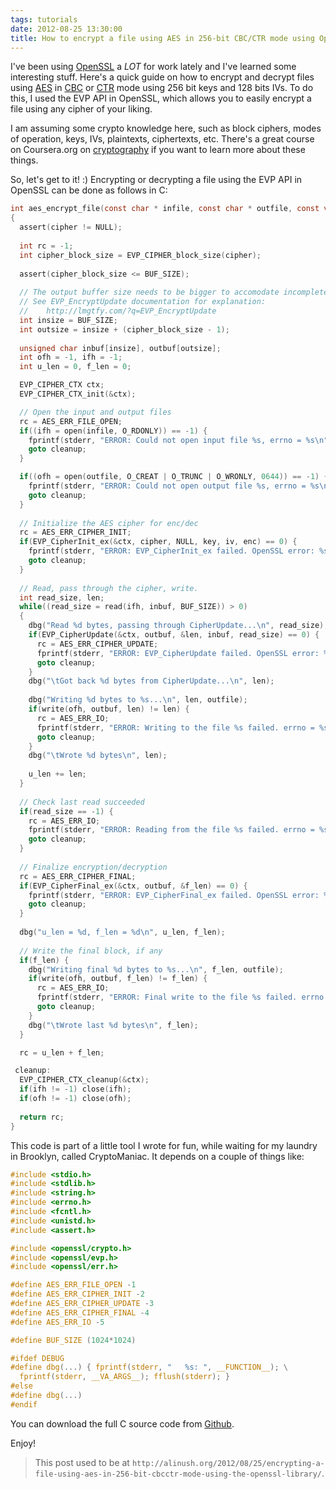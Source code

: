 ```yaml
---
tags: tutorials
date: 2012-08-25 13:30:00
title: How to encrypt a file using AES in 256-bit CBC/CTR mode using OpenSSL in C
---
```


I've been using [OpenSSL](http://www.openssl.org/docs/crypto/crypto.html) a _LOT_ for work lately and I've learned some interesting stuff. 
Here's a quick guide on how to encrypt and decrypt files using [AES](http://en.wikipedia.org/wiki/Advanced_Encryption_Standard) in [CBC](http://en.wikipedia.org/wiki/Block_cipher_modes_of_operation#Cipher-block_chaining_.28CBC.29) or [CTR](http://en.wikipedia.org/wiki/Block_cipher_modes_of_operation#Counter_.28CTR.29) mode using 256 bit keys and 128 bits IVs. 
To do this, I used the EVP API in OpenSSL, which allows you to easily encrypt a file using any cipher of your liking. 

I am assuming some crypto knowledge here, such as block ciphers, modes of operation, keys, IVs, plaintexts, ciphertexts, etc.
There's a great course on Coursera.org on [cryptography](https://www.coursera.org/course/crypto) if you want to learn more about these things. 

So, let's get to it! :) Encrypting or decrypting a file using the EVP API in OpenSSL can be done as follows in C:

```c
int aes_encrypt_file(const char * infile, const char * outfile, const void * key, const void * iv, const EVP_CIPHER * cipher, int enc)
{
  assert(cipher != NULL);
  
  int rc = -1;
  int cipher_block_size = EVP_CIPHER_block_size(cipher);
  
  assert(cipher_block_size <= BUF_SIZE);
  
  // The output buffer size needs to be bigger to accomodate incomplete blocks
  // See EVP_EncryptUpdate documentation for explanation:
  //    http://lmgtfy.com/?q=EVP_EncryptUpdate
  int insize = BUF_SIZE;
  int outsize = insize + (cipher_block_size - 1);
  
  unsigned char inbuf[insize], outbuf[outsize];
  int ofh = -1, ifh = -1;
  int u_len = 0, f_len = 0;

  EVP_CIPHER_CTX ctx;
  EVP_CIPHER_CTX_init(&ctx);

  // Open the input and output files
  rc = AES_ERR_FILE_OPEN;
  if((ifh = open(infile, O_RDONLY)) == -1) {
    fprintf(stderr, "ERROR: Could not open input file %s, errno = %s\n", infile, strerror(errno));
    goto cleanup;
  }

  if((ofh = open(outfile, O_CREAT | O_TRUNC | O_WRONLY, 0644)) == -1) {
    fprintf(stderr, "ERROR: Could not open output file %s, errno = %s\n", outfile, strerror(errno));
    goto cleanup;
  }
  
  // Initialize the AES cipher for enc/dec
  rc = AES_ERR_CIPHER_INIT;
  if(EVP_CipherInit_ex(&ctx, cipher, NULL, key, iv, enc) == 0) {
    fprintf(stderr, "ERROR: EVP_CipherInit_ex failed. OpenSSL error: %s\n", ERR_error_string(ERR_get_error(), NULL));
    goto cleanup;
  }
  
  // Read, pass through the cipher, write.
  int read_size, len;
  while((read_size = read(ifh, inbuf, BUF_SIZE)) > 0)
  {
    dbg("Read %d bytes, passing through CipherUpdate...\n", read_size);
    if(EVP_CipherUpdate(&ctx, outbuf, &len, inbuf, read_size) == 0) {
      rc = AES_ERR_CIPHER_UPDATE;
      fprintf(stderr, "ERROR: EVP_CipherUpdate failed. OpenSSL error: %s\n", ERR_error_string(ERR_get_error(), NULL));
      goto cleanup;
    }
    dbg("\tGot back %d bytes from CipherUpdate...\n", len);
    
    dbg("Writing %d bytes to %s...\n", len, outfile);
    if(write(ofh, outbuf, len) != len) {
      rc = AES_ERR_IO;
      fprintf(stderr, "ERROR: Writing to the file %s failed. errno = %s\n", outfile, strerror(errno));
      goto cleanup;
    }
    dbg("\tWrote %d bytes\n", len);
    
    u_len += len;
  }
  
  // Check last read succeeded
  if(read_size == -1) {
    rc = AES_ERR_IO;
    fprintf(stderr, "ERROR: Reading from the file %s failed. errno = %s\n", infile, strerror(errno));
    goto cleanup;
  }
  
  // Finalize encryption/decryption
  rc = AES_ERR_CIPHER_FINAL;
  if(EVP_CipherFinal_ex(&ctx, outbuf, &f_len) == 0) {
    fprintf(stderr, "ERROR: EVP_CipherFinal_ex failed. OpenSSL error: %s\n", ERR_error_string(ERR_get_error(), NULL));
    goto cleanup;
  }
  
  dbg("u_len = %d, f_len = %d\n", u_len, f_len);
  
  // Write the final block, if any
  if(f_len) {
    dbg("Writing final %d bytes to %s...\n", f_len, outfile);
    if(write(ofh, outbuf, f_len) != f_len) {
      rc = AES_ERR_IO;
      fprintf(stderr, "ERROR: Final write to the file %s failed. errno = %s\n", outfile, strerror(errno));
      goto cleanup;
    }
    dbg("\tWrote last %d bytes\n", f_len);
  }

  rc = u_len + f_len;

 cleanup:
  EVP_CIPHER_CTX_cleanup(&ctx);
  if(ifh != -1) close(ifh);
  if(ofh != -1) close(ofh);
  
  return rc;
}
```

This code is part of a little tool I wrote for fun, while waiting for my laundry in Brooklyn, called CryptoManiac. It depends on a couple of things like:

```c
#include <stdio.h>
#include <stdlib.h>
#include <string.h>
#include <errno.h>
#include <fcntl.h>
#include <unistd.h>
#include <assert.h>

#include <openssl/crypto.h>
#include <openssl/evp.h>
#include <openssl/err.h>

#define AES_ERR_FILE_OPEN -1
#define AES_ERR_CIPHER_INIT -2 
#define AES_ERR_CIPHER_UPDATE -3
#define AES_ERR_CIPHER_FINAL -4
#define AES_ERR_IO -5

#define BUF_SIZE (1024*1024)

#ifdef DEBUG
#define dbg(...) { fprintf(stderr, "   %s: ", __FUNCTION__); \
  fprintf(stderr, __VA_ARGS__); fflush(stderr); }
#else
#define dbg(...)
#endif
```

You can download the full C source code from [Github](https://github.com/alinush/cryptomaniac).

Enjoy!
 
 > This post used to be at `http://alinush.org/2012/08/25/encrypting-a-file-using-aes-in-256-bit-cbcctr-mode-using-the-openssl-library/`.

